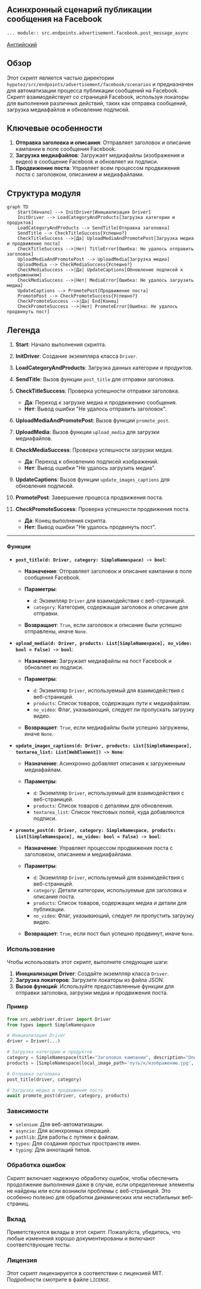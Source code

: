 ## Асинхронный сценарий публикации сообщения на Facebook

```rst
... module:: src.endpoints.advertisement.facebook.post_message_async
```

[Английский]()

## Обзор

Этот скрипт является частью директории `hypotez/src/endpoints/advertisement/facebook/scenarios` и предназначен для автоматизации процесса публикации сообщений на Facebook. Скрипт взаимодействует со страницей Facebook, используя локаторы для выполнения различных действий, таких как отправка сообщений, загрузка медиафайлов и обновление подписей.

## Ключевые особенности

1.  **Отправка заголовка и описания**: Отправляет заголовок и описание кампании в поле сообщения Facebook.
2.  **Загрузка медиафайлов**: Загружает медиафайлы (изображения и видео) в сообщение Facebook и обновляет их подписи.
3.  **Продвижение поста**: Управляет всем процессом продвижения поста с заголовком, описанием и медиафайлами.

## Структура модуля

```mermaid
graph TD
    Start[Начало] --> InitDriver[Инициализация Driver]
    InitDriver --> LoadCategoryAndProducts[Загрузка категории и продуктов]
    LoadCategoryAndProducts --> SendTitle[Отправка заголовка]
    SendTitle --> CheckTitleSuccess{Успешно?}
    CheckTitleSuccess -->|Да| UploadMediaAndPromotePost[Загрузка медиа и продвижение поста]
    CheckTitleSuccess -->|Нет| TitleError[Ошибка: Не удалось отправить заголовок]
    UploadMediaAndPromotePost --> UploadMedia[Загрузка медиа]
    UploadMedia --> CheckMediaSuccess{Успешно?}
    CheckMediaSuccess -->|Да| UpdateCaptions[Обновление подписей к изображениям]
    CheckMediaSuccess -->|Нет| MediaError[Ошибка: Не удалось загрузить медиа]
    UpdateCaptions --> PromotePost[Продвижение поста]
    PromotePost --> CheckPromoteSuccess{Успешно?}
    CheckPromoteSuccess -->|Да| End[Конец]
    CheckPromoteSuccess -->|Нет| PromoteError[Ошибка: Не удалось продвинуть пост]
```

## Легенда

1.  **Start**: Начало выполнения скрипта.
2.  **InitDriver**: Создание экземпляра класса `Driver`.
3.  **LoadCategoryAndProducts**: Загрузка данных категории и продуктов.
4.  **SendTitle**: Вызов функции `post_title` для отправки заголовка.
5.  **CheckTitleSuccess**: Проверка успешности отправки заголовка.

    *   **Да**: Переход к загрузке медиа и продвижению сообщения.
    *   **Нет**: Вывод ошибки "Не удалось отправить заголовок".
6.  **UploadMediaAndPromotePost**: Вызов функции `promote_post`.
7.  **UploadMedia**: Вызов функции `upload_media` для загрузки медиафайлов.
8.  **CheckMediaSuccess**: Проверка успешности загрузки медиа.

    *   **Да**: Переход к обновлению подписей изображений.
    *   **Нет**: Вывод ошибки "Не удалось загрузить медиа".
9.  **UpdateCaptions**: Вызов функции `update_images_captions` для обновления подписей.
10. **PromotePost**: Завершение процесса продвижения поста.
11. **CheckPromoteSuccess**: Проверка успешности продвижения поста.

    *   **Да**: Конец выполнения скрипта.
    *   **Нет**: Вывод ошибки "Не удалось продвинуть пост".

-----------------------

#### Функции

*   **`post_title(d: Driver, category: SimpleNamespace) -> bool`**:

    *   **Назначение**: Отправляет заголовок и описание кампании в поле сообщения Facebook.
    *   **Параметры**:

        *   `d`: Экземпляр `Driver` для взаимодействия с веб-страницей.
        *   `category`: Категория, содержащая заголовок и описание для отправки.
    *   **Возвращает**: `True`, если заголовок и описание были успешно отправлены, иначе `None`.
*   **`upload_media(d: Driver, products: List[SimpleNamespace], no_video: bool = False) -> bool`**:

    *   **Назначение**: Загружает медиафайлы на пост Facebook и обновляет их подписи.
    *   **Параметры**:

        *   `d`: Экземпляр `Driver`, используемый для взаимодействия с веб-страницей.
        *   `products`: Список товаров, содержащих пути к медиафайлам.
        *   `no_video`: Флаг, указывающий, следует ли пропускать загрузку видео.
    *   **Возвращает**: `True`, если медиафайлы были успешно загружены, иначе `None`.
*   **`update_images_captions(d: Driver, products: List[SimpleNamespace], textarea_list: List[WebElement]) -> None`**:

    *   **Назначение**: Асинхронно добавляет описания к загруженным медиафайлам.
    *   **Параметры**:

        *   `d`: Экземпляр `Driver`, используемый для взаимодействия с веб-страницей.
        *   `products`: Список товаров с деталями для обновления.
        *   `textarea_list`: Список текстовых полей, куда добавляются подписи.

*   **`promote_post(d: Driver, category: SimpleNamespace, products: List[SimpleNamespace], no_video: bool = False) -> bool`**:

    *   **Назначение**: Управляет процессом продвижения поста с заголовком, описанием и медиафайлами.
    *   **Параметры**:

        *   `d`: Экземпляр `Driver`, используемый для взаимодействия с веб-страницей.
        *   `category`: Детали категории, используемые для заголовка и описания поста.
        *   `products`: Список товаров, содержащих медиа и детали для публикации.
        *   `no_video`: Флаг, указывающий, следует ли пропустить загрузку видео.
    *   **Возвращает**: `True`, если пост был успешно продвинут, иначе `None`.

### Использование

Чтобы использовать этот скрипт, выполните следующие шаги:

1.  **Инициализация Driver**: Создайте экземпляр класса `Driver`.
2.  **Загрузка локаторов**: Загрузите локаторы из файла JSON.
3.  **Вызов функций**: Используйте предоставленные функции для отправки заголовка, загрузки медиа и продвижения поста.

#### Пример

```python
from src.webdriver.driver import Driver
from types import SimpleNamespace

# Инициализация Driver
driver = Driver(...)

# Загрузка категории и продуктов
category = SimpleNamespace(title="Заголовок кампании", description="Описание кампании")
products = [SimpleNamespace(local_image_path='путь/к/изображению.jpg', ...)]

# Отправка заголовка
post_title(driver, category)

# Загрузка медиа и продвижение поста
await promote_post(driver, category, products)
```

### Зависимости

*   `selenium`: Для веб-автоматизации.
*   `asyncio`: Для асинхронных операций.
*   `pathlib`: Для работы с путями к файлам.
*   `types`: Для создания простых пространств имен.
*   `typing`: Для аннотаций типов.

### Обработка ошибок

Скрипт включает надежную обработку ошибок, чтобы обеспечить продолжение выполнения даже в случае, если определенные элементы не найдены или если возникли проблемы с веб-страницей. Это особенно полезно для обработки динамических или нестабильных веб-страниц.

### Вклад

Приветствуются вклады в этот скрипт. Пожалуйста, убедитесь, что любые изменения хорошо документированы и включают соответствующие тесты.

### Лицензия

Этот скрипт лицензируется в соответствии с лицензией MIT. Подробности смотрите в файле `LICENSE`.